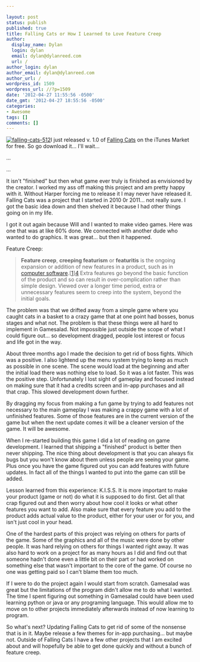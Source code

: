 ```yaml
---

layout: post
status: publish
published: true
title: Falling Cats or How I Learned to Love Feature Creep
author:
  display_name: Dylan
  login: dylan
  email: dylan@dylanreed.com
  url: /
author_login: dylan
author_email: dylan@dylanreed.com
author_url: /
wordpress_id: 1509
wordpress_url: //?p=1509
date: '2012-04-27 11:55:56 -0500'
date_gmt: '2012-04-27 18:55:56 -0500'
categories:
- Awesome
tags: []
comments: []
---
```


[![][1]][2]I just released v. 1.0 of [Falling Cats][2] on the iTunes Market for free. So go download it... I'll wait...

   [1]: /media/2012/04/falling-cats-512-150x150.png (falling-cats-512)
   [2]: http://itunes.apple.com/us/app/falling-cats/id501160569?mt=8

...

...

It isn't "finished" but then what game ever truly is finished as envisioned by the creator. I worked my ass off making this project and am pretty happy with it. Without Harper forcing me to release it I may never have released it. Falling Cats was a project that I started in 2010 0r 2011... not really sure. I got the basic idea down and then shelved it because I had other things going on in my life.

I got it out again because Will and I wanted to make video games. Here was one that was at like 60% done. We connected with another dude who wanted to do graphics. It was great... but then it happened.

Feature Creep:

> **Feature creep**, **creeping featurism** or **featuritis** is the ongoing expansion or addition of new features in a product, such as in [computer software][3].[[1]][4] Extra features go beyond the basic function of the product and so can result in over-complication rather than simple design. Viewed over a longer time period, extra or unnecessary features seem to creep into the system, beyond the initial goals.

   [3]: http://en.wikipedia.org/wiki/Computer_software (Computer software)
   [4]: http://en.wikipedia.org/wiki/Feature_creep#cite_note-0

  
The problem was that we drifted away from a simple game where you caught cats in a basket to a crazy game that at one point had bosses, bonus stages and what not. The problem is that these things were all hard to implement in Gamesalad. Not impossible just outside the scope of what I could figure out... so development dragged, people lost interest or focus and life got in the way.

About three months ago I made the decision to get rid of boss fights. Which was a positive. I also lightend up the menu system trying to keep as much as possible in one scene. The scene would load at the beginning and after the initial load there was nothing else to load. So it was a lot faster. This was the positive step. Unfortunately I lost sight of gameplay and focused instead on making sure that it had a credits screen and in-app purchases and all that crap. This slowed development down further.

By dragging my focus from making a fun game by trying to add features not necessary to the main gameplay I was making a crappy game with a lot of unfinished features. Some of those features are in the current version of the game but when the next update comes it will be a cleaner version of the game. It will be awesome.

When I re-started building this game I did a lot of reading on game development. I learned that shipping a "finished" product is better then never shipping. The nice thing about development is that you can always fix bugs but you won't know about them unless people are seeing your game. Plus once you have the game figured out you can add features with future updates. In fact all of the things I wanted to put into the game can still be added.

Lesson learned from this experience: K.I.S.S. It is more important to make your product (game or not) do what it is supposed to do first. Get all that crap figured out and then worry about how cool it looks or what other features you want to add. Also make sure that every feature you add to the product adds actual value to the product, either for your user or for you, and isn't just cool in your head.

One of the hardest parts of this project was relying on others for parts of the game. Some of the graphics and all of the music were done by other people. It was hard relying on others for things I wanted right away. It was also hard to work on a project for as many hours as I did and find out that someone hadn't done even a little bit on their part or had worked on something else that wasn't important to the core of the game. Of course no one was getting paid so I can't blame them too much.

If I were to do the project again I would start from scratch. Gamesalad was great but the limitations of the program didn't allow me to do what I wanted. The time I spent figuring out something in Gamesalad could have been used learning python or java or any programing language. This would allow me to move on to other projects immediately afterwards instead of now learning to program.

So what's next? Updating Falling Cats to get rid of some of the nonsense that is in it. Maybe release a few themes for in-app purchasing... but maybe not. Outside of Falling Cats I have a few other projects that I am excited about and will hopefully be able to get done quickly and without a bunch of feature creep.

 

 

 

 
